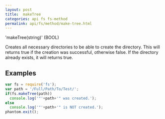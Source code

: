 ```yaml
---
layout: post
title:  makeTree
categories: api fs fs-method
permalink: api/fs/method/make-tree.html
---
```


'makeTree(string)' (BOOL)

Creates all necessary directories to be able to create the directory.
This will returns true if the creation was successful, otherwise false. If the directory already exists, it will returns true.

## Examples

```javascript
var fs = require('fs');
var path = '/Full/Path/To/Test/';
if(fs.makeTree(path))
  console.log('"'+path+'" was created.');
else
  console.log('"'+path+'" is NOT created.');
phantom.exit();
```








